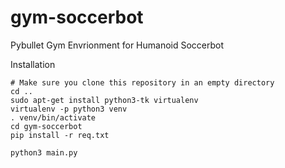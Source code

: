 # gym-soccerbot
Pybullet Gym Envrionment for Humanoid Soccerbot



Installation
```shell script
# Make sure you clone this repository in an empty directory
cd ..
sudo apt-get install python3-tk virtualenv
virtualenv -p python3 venv
. venv/bin/activate
cd gym-soccerbot
pip install -r req.txt

python3 main.py
```
